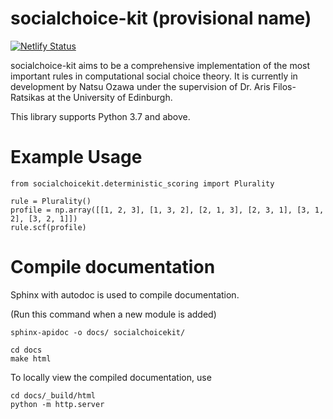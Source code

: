 # socialchoice-kit (provisional name)

[![Netlify Status](https://api.netlify.com/api/v1/badges/b284a5ad-ff4f-4acd-98f8-7ee0c5ed08fb/deploy-status)](https://app.netlify.com/sites/socialchoice-kit/deploys)

socialchoice-kit aims to be a comprehensive implementation of the most important rules in computational social choice theory. It is currently in development by Natsu Ozawa under the supervision of Dr. Aris Filos-Ratsikas at the University of Edinburgh.

This library supports Python 3.7 and above.

# Example Usage

```
from socialchoicekit.deterministic_scoring import Plurality

rule = Plurality()
profile = np.array([[1, 2, 3], [1, 3, 2], [2, 1, 3], [2, 3, 1], [3, 1, 2], [3, 2, 1]])
rule.scf(profile)
```

# Compile documentation
Sphinx with autodoc is used to compile documentation.

(Run this command when a new module is added)
```
sphinx-apidoc -o docs/ socialchoicekit/
```

```
cd docs
make html
```

To locally view the compiled documentation, use
```
cd docs/_build/html
python -m http.server
```
